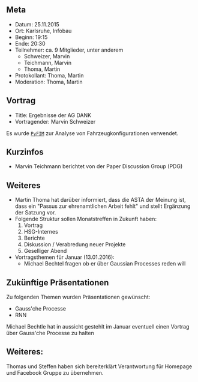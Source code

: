 ## Meta
* Datum: 25.11.2015
* Ort: Karlsruhe, Infobau
* Beginn: 19:15
* Ende: 20:30
* Teilnehmer: ca. 9 Mitglieder, unter anderem
    * Schweizer, Marvin
    * Teichmann, Marvin
    * Thoma, Martin
* Protokollant: Thoma, Martin
* Moderation: Thoma, Martin

## Vortrag

* Title: Ergebnisse der AG DANK
* Vortragender: Marvin Schweizer

Es wurde [`PyFIM`](http://www.borgelt.net/pyfim.html) zur Analyse von
Fahrzeugkonfigurationen verwendet.


## Kurzinfos

* Marvin Teichmann berichtet von der Paper Discussion Group (PDG)

## Weiteres

* Martin Thoma hat darüber informiert, dass die ASTA der Meinung ist, dass ein
  "Passus zur ehrenamtlichen Arbeit fehlt" und stellt Ergänzung der Satzung
  vor.
* Folgende Struktur sollen Monatstreffen in Zukunft haben:
    1. Vortrag
    2. HSG-Internes
    3. Berichte
    4. Diskussion / Verabredung neuer Projekte
    5. Geselliger Abend
* Vortragsthemen für Januar (13.01.2016):
    * Michael Bechtel fragen ob er über Gaussian Processes reden will

## Zukünftige Präsentationen

Zu folgenden Themen wurden Präsentationen gewünscht:

* Gauss'che Processe
* RNN

Michael Bechtle hat in aussicht gestehlt im Januar eventuell einen Vortrag über Gauss'che Processe zu halten

## Weiteres:

Thomas und Steffen haben sich bereiterklärt Verantwortung für Homepage und Facebook Gruppe zu übernehmen.



